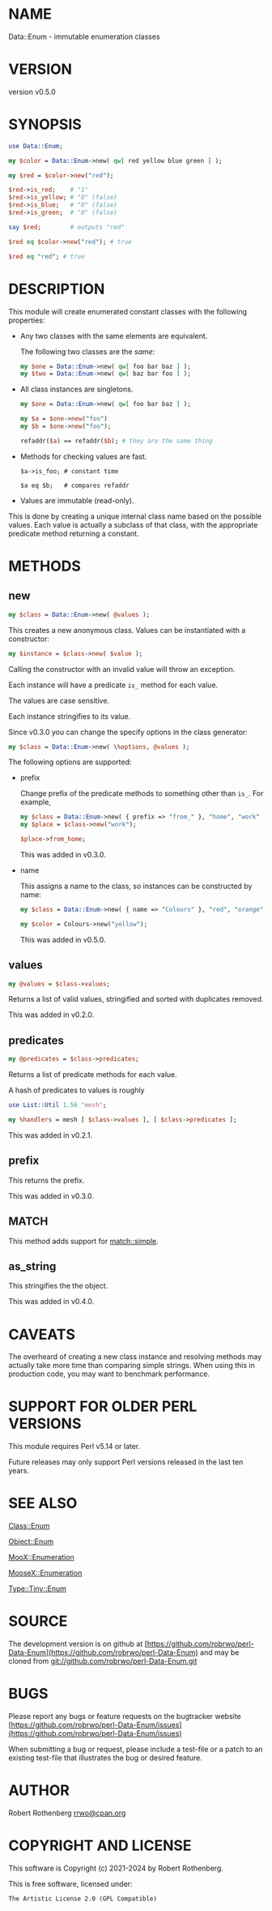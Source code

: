 # NAME

Data::Enum - immutable enumeration classes

# VERSION

version v0.5.0

# SYNOPSIS

```perl
use Data::Enum;

my $color = Data::Enum->new( qw[ red yellow blue green ] );

my $red = $color->new("red");

$red->is_red;    # "1"
$red->is_yellow; # "0" (false)
$red->is_blue;   # "0" (false)
$red->is_green;  # "0" (false)

say $red;        # outputs "red"

$red eq $color->new("red"); # true

$red eq "red"; # true
```

# DESCRIPTION

This module will create enumerated constant classes with the following
properties:

- Any two classes with the same elements are equivalent.

    The following two classes are the _same_:

    ```perl
    my $one = Data::Enum->new( qw[ foo bar baz ] );
    my $two = Data::Enum->new( qw[ baz bar foo ] );
    ```

- All class instances are singletons.

    ```perl
    my $one = Data::Enum->new( qw[ foo bar baz ] );

    my $a = $one->new("foo")
    my $b = $one->new("foo");

    refaddr($a) == refaddr($b); # they are the same thing
    ```

- Methods for checking values are fast.

    ```
    $a->is_foo; # constant time

    $a eq $b;   # compares refaddr
    ```

- Values are immutable (read-only).

This is done by creating a unique internal class name based on the
possible values.  Each value is actually a subclass of that class,
with the appropriate predicate method returning a constant.

# METHODS

## new

```perl
my $class = Data::Enum->new( @values );
```

This creates a new anonymous class. Values can be instantiated with a
constructor:

```perl
my $instance = $class->new( $value );
```

Calling the constructor with an invalid value will throw an exception.

Each instance will have a predicate `is_` method for each value.

The values are case sensitive.

Each instance stringifies to its value.

Since v0.3.0 you can change the specify options in the class generator:

```perl
my $class = Data::Enum->new( \%options, @values );
```

The following options are supported:

- prefix

    Change prefix of the predicate methods to something other than `is_`. For example,

    ```perl
    my $class = Data::Enum->new( { prefix => "from_" }, "home", "work" );
    my $place = $class->new("work");

    $place->from_home;
    ```

    This was added in v0.3.0.

- name

    This assigns a name to the class, so instances can be constructed by name:

    ```perl
    my $class = Data::Enum->new( { name => "Colours" }, "red", "orange", "yellow", "green" );

    my $color = Colours->new("yellow");
    ```

    This was added in v0.5.0.

## values

```perl
my @values = $class->values;
```

Returns a list of valid values, stringified and sorted with duplicates
removed.

This was added in v0.2.0.

## predicates

```perl
my @predicates = $class->predicates;
```

Returns a list of predicate methods for each value.

A hash of predicates to values is roughly

```perl
use List::Util 1.56 'mesh';

my %handlers = mesh [ $class->values ], [ $class->predicates ];
```

This was added in v0.2.1.

## prefix

This returns the prefix.

This was added in v0.3.0.

## MATCH

This method adds support for [match::simple](https://metacpan.org/pod/match%3A%3Asimple).

## as\_string

This stringifies the the object.

This was added in v0.4.0.

# CAVEATS

The overheard of creating a new class instance and resolving methods may actually take more time than comparing simple
strings.  When using this in production code, you may want to benchmark performance.

# SUPPORT FOR OLDER PERL VERSIONS

This module requires Perl v5.14 or later.

Future releases may only support Perl versions released in the last ten years.

# SEE ALSO

[Class::Enum](https://metacpan.org/pod/Class%3A%3AEnum)

[Object::Enum](https://metacpan.org/pod/Object%3A%3AEnum)

[MooX::Enumeration](https://metacpan.org/pod/MooX%3A%3AEnumeration)

[MooseX::Enumeration](https://metacpan.org/pod/MooseX%3A%3AEnumeration)

[Type::Tiny::Enum](https://metacpan.org/pod/Type%3A%3ATiny%3A%3AEnum)

# SOURCE

The development version is on github at [https://github.com/robrwo/perl-Data-Enum](https://github.com/robrwo/perl-Data-Enum)
and may be cloned from [git://github.com/robrwo/perl-Data-Enum.git](git://github.com/robrwo/perl-Data-Enum.git)

# BUGS

Please report any bugs or feature requests on the bugtracker website
[https://github.com/robrwo/perl-Data-Enum/issues](https://github.com/robrwo/perl-Data-Enum/issues)

When submitting a bug or request, please include a test-file or a
patch to an existing test-file that illustrates the bug or desired
feature.

# AUTHOR

Robert Rothenberg <rrwo@cpan.org>

# COPYRIGHT AND LICENSE

This software is Copyright (c) 2021-2024 by Robert Rothenberg.

This is free software, licensed under:

```
The Artistic License 2.0 (GPL Compatible)
```
